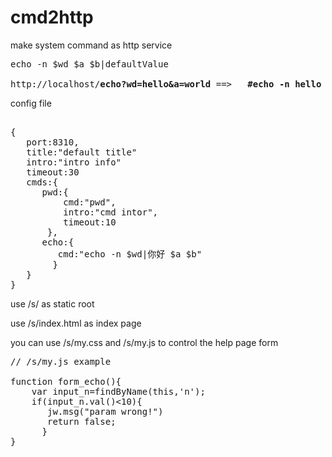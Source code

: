 cmd2http
=========

make system command as http service
<pre>
echo -n $wd $a $b|defaultValue 

http://localhost/<b>echo?wd=hello&a=world</b> ==&gt;   <b>#echo -n hello world defaultValue</b> 
</pre>
config file
<pre>    
{
   port:8310,
   title:"default title"
   intro:"intro info"
   timeout:30
   cmds:{
      pwd:{
          cmd:"pwd",
          intro:"cmd intor",
          timeout:10
       },
      echo:{
         cmd:"echo -n $wd|你好 $a $b"
        }
   }
}
</pre>

use /s/ as static root

use /s/index.html as index page

you can use /s/my.css and /s/my.js to control the help page form


<pre>
// /s/my.js example

function form_echo(){
    var input_n=findByName(this,'n');
    if(input_n.val()&lt;10){
       jw.msg("param wrong!")
       return false;
      }
}
</pre>
